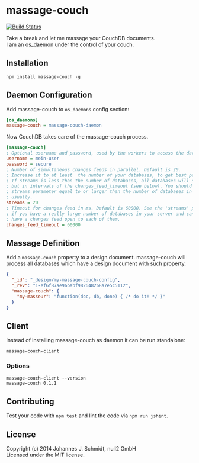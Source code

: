 # massage-couch
[![Build Status](https://travis-ci.org/jo/massage-couch.svg?branch=master)](https://travis-ci.org/jo/massage-couch)

Take a break and let me massage your CouchDB documents.  
I am an os_daemon under the control of your couch.

## Installation
```shell
npm install massage-couch -g
```

## Daemon Configuration
Add massage-couch to `os_daemons` config section:

```ini
[os_daemons]
massage-couch = massage-couch-daemon
```

Now CouchDB takes care of the massage-couch process.

```ini
[massage-couch]
; Optional username and password, used by the workers to access the database
username = mein-user
password = secure
; Number of simultaneous changes feeds in parallel. Default is 20.
; Increase it to at least  the number of your databases, to get best performance.
; If streams is less than the number of databases, all databases will still be queried
; but in intervals of the changes_feed_timeout (see below). You should keep the 
; streams parameter equal to or larger than the number of databases in the server
; usually.
streams = 20
; Timeout for changes feed in ms. Default is 60000. See the 'streams' parameter above
; if you have a really large number of databases in your server and cannot afford to
; have a changes feed open to each of them.
changes_feed_timeout = 60000
```

## Massage Definition
Add a `massage-couch` property to a design document.
massage-couch will process all databases which have a design document with such
property.

```json
{
  "_id": "_design/my-massage-couch-config",
  "_rev": "1-ef6f87ae96babf982648268a7e5c5112",
  "massage-couch": {
    "my-masseur": "function(doc, db, done) { /* do it! */ }"
  }
}
```

## Client
Instead of installing massage-couch as daemon it can be run standalone:
```
massage-couch-client
```

### Options
```
massage-couch-client --version
massage-couch 0.1.1
```

## Contributing
Test your code with `npm test` and lint the code via `npm run jshint`.

## License
Copyright (c) 2014 Johannes J. Schmidt, null2 GmbH  
Licensed under the MIT license.
